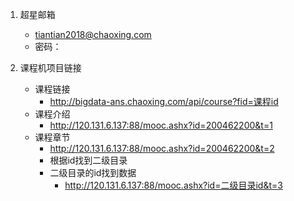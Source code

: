 1. 超星邮箱
    - tiantian2018@chaoxing.com
    - 密码：
    
2. 课程机项目链接
    - 课程链接
        - http://bigdata-ans.chaoxing.com/api/course?fid=课程id
    - 课程介绍
        - http://120.131.6.137:88/mooc.ashx?id=200462200&t=1
    - 课程章节
        - http://120.131.6.137:88/mooc.ashx?id=200462200&t=2
        - 根据id找到二级目录
        - 二级目录的id找到数据
            - http://120.131.6.137:88/mooc.ashx?id=二级目录id&t=3





